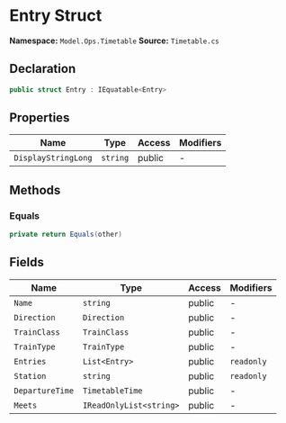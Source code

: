 # Entry Struct

**Namespace:** `Model.Ops.Timetable`
**Source:** `Timetable.cs`

## Declaration

```csharp
public struct Entry : IEquatable<Entry>
```

## Properties

| Name | Type | Access | Modifiers |
|------|------|--------|-----------|
| `DisplayStringLong` | `string` | public | - |

## Methods

### Equals

```csharp
private return Equals(other)
```

## Fields

| Name | Type | Access | Modifiers |
|------|------|--------|-----------|
| `Name` | `string` | public | - |
| `Direction` | `Direction` | public | - |
| `TrainClass` | `TrainClass` | public | - |
| `TrainType` | `TrainType` | public | - |
| `Entries` | `List<Entry>` | public | `readonly` |
| `Station` | `string` | public | `readonly` |
| `DepartureTime` | `TimetableTime` | public | - |
| `Meets` | `IReadOnlyList<string>` | public | - |

